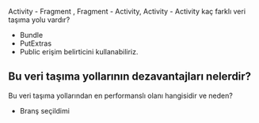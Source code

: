 
Activity - Fragment , Fragment - Activity, Activity - Activity kaç farklı veri taşıma yolu vardır?
- Bundle
- PutExtras
- Public erişim belirticini kullanabiliriz.


Bu veri taşıma yollarının dezavantajları nelerdir?
-
Bu veri taşıma yollarından en performanslı olanı hangisidir ve neden?
- Branş seçildimi

